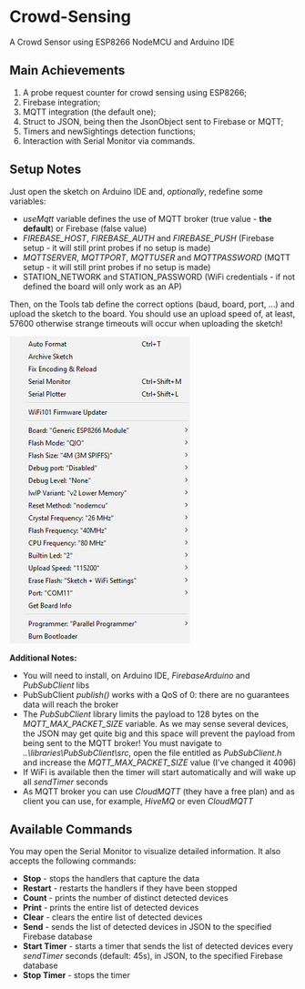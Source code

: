 # Crowd-Sensing
A Crowd Sensor using ESP8266 NodeMCU and Arduino IDE

## Main Achievements
1. A probe request counter for crowd sensing using ESP8266;
2. Firebase integration;
3. MQTT integration (the default one);
4. Struct to JSON, being then the JsonObject sent to Firebase or MQTT;
5. Timers and newSightings detection functions;
6. Interaction with Serial Monitor via commands.

## Setup Notes
Just open the sketch on Arduino IDE and, <i>optionally</i>, redefine some variables:
- <i>useMqtt</i> variable defines the use of MQTT broker (true value - <b>the default</b>) or Firebase (false value)
- <i>FIREBASE_HOST</i>, <i>FIREBASE_AUTH</i> and <i>FIREBASE_PUSH</i> (Firebase setup - it will still print probes if no setup is made)
- <i>MQTTSERVER</i>, <i>MQTTPORT</i>, <i>MQTTUSER</i> and <i>MQTTPASSWORD</i> (MQTT setup - it will still print probes if no setup is made)
- STATION_NETWORK and STATION_PASSWORD (WiFi credentials - if not defined the board will only work as an AP)

Then, on the Tools tab define the correct options (baud, board, port, ...) and upload the sketch to the board. You should use an upload speed of, at least, 57600 otherwise strange timeouts will occur when uploading the sketch!  

![alt text](screenshots/ESP8266ModuleConfigurationArduinoIDE.png "Configuration data on the Tools tab")  

<b>Additional Notes:</b>
- You will need to install, on Arduino IDE, <i>FirebaseArduino</i> and <i>PubSubClient</i> libs
- PubSubClient <i>publish()</i> works with a QoS of 0: there are no guarantees data will reach the broker
- The <i>PubSubClient</i> library limits the payload to 128 bytes on the <i>MQTT_MAX_PACKET_SIZE</i> variable. As we may sense several devices, the JSON may get quite big and this space will prevent the payload from being sent to the MQTT broker! You must navigate to <i>..\libraries\PubSubClient\src</i>, open the file entitled as <i>PubSubClient.h</i> and increase the <i>MQTT_MAX_PACKET_SIZE</i> value (I've changed it 4096)
- If WiFi is available then the timer will start automatically and will wake up all <i>sendTimer</i> seconds
- As MQTT broker you can use <i>CloudMQTT</i> (they have a free plan) and as client you can use, for example, <i>HiveMQ</i> or even <i>CloudMQTT</i>

## Available Commands
You may open the Serial Monitor to visualize detailed information. 
It also accepts the following commands:
- <b>Stop</b> - stops the handlers that capture the data
- <b>Restart</b> - restarts the handlers if they have been stopped
- <b>Count</b> - prints the number of distinct detected devices
- <b>Print</b> - prints the entire list of detected devices
- <b>Clear</b> - clears the entire list of detected devices
- <b>Send</b> - sends the list of detected devices in JSON to the specified Firebase database
- <b>Start Timer</b> - starts a timer that sends the list of detected devices every <i>sendTimer</i> seconds (default: 45s), in JSON, to the specified Firebase database
- <b>Stop Timer</b> - stops the timer
